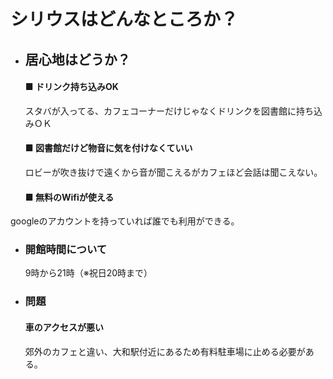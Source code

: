 # シリウスはどんなところか？

- ## 居心地はどうか？

  #### ■ ドリンク持ち込みOK
   スタバが入ってる、カフェコーナーだけじゃなくドリンクを図書館に持ち込みＯＫ

   #### ■ 図書館だけど物音に気を付けなくていい
    ロビーが吹き抜けで遠くから音が聞こえるがカフェほど会話は聞こえない。

    #### ■ 無料のWifiが使える
googleのアカウントを持っていれば誰でも利用ができる。

- ### 開館時間について

  9時から21時（※祝日20時まで）

- ### 問題
   #### 車のアクセスが悪い
    郊外のカフェと違い、大和駅付近にあるため有料駐車場に止める必要がある。
